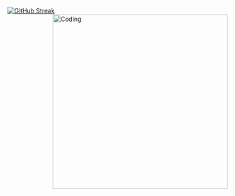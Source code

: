 [![GitHub Streak](https://github-readme-streak-stats.herokuapp.com?user=benhur-araujo&theme=merko&hide_border=true)](https://git.io/streak-stats) <img align="right" alt="Coding" width="400" src="https://media4.giphy.com/media/26tn33aiTi1jkl6H6/giphy.gif?cid=ecf05e47jcpfqosx5fv5vmxloxagz6isg28da3z40fiyzwyz&ep=v1_gifs_search&rid=giphy.gif&ct=g">

<!--
**benhur-araujo/benhur-araujo** is a ✨ _special_ ✨ repository because its `README.md` (this file) appears on your GitHub profile.

Here are some ideas to get you started:

- 🔭 I’m currently working on ...
- 🌱 I’m currently learning ...
- 👯 I’m looking to collaborate on ...
- 🤔 I’m looking for help with ...
- 💬 Ask me about ...
- 📫 How to reach me: ...
- 😄 Pronouns: ...
- ⚡ Fun fact: ...
-->
